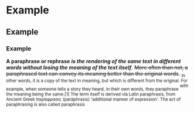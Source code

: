 # Example
## Example
### Example
**A paraphrase or rephrase** 
***is the rendering of the same text in different words without losing the meaning of the text itself***.
~~More often than not, a paraphrased text can convey its meaning better than the original words~~.
<sub>In other words, it is a copy of the text in meaning, but which is different from the original. For example, when someone tells a story they heard, in their own words, they paraphrase</sub>
<sup>with the meaning being the same.[1] The term itself is derived via Latin paraphrasis, from Ancient Greek παράφρασις (paráphrasis) 'additional manner of expression'. The act of paraphrasing is also called paraphrasis</sup>
